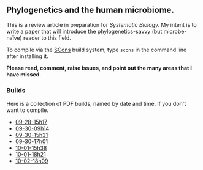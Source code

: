 ## Phylogenetics and the human microbiome.

This is a review article in preparation for *Systematic Biology.*
My intent is to write a paper that will introduce the phylogenetics-savvy (but microbe-naïve) reader to this field.

To compile via the [SCons](http://www.scons.org/) build system, type `scons` in the command line after installing it.

**Please read, comment, raise issues, and point out the many areas that I have missed.**


### Builds

Here is a collection of PDF builds, named by date and time, if you don't want to compile.

* [09-28-15h17](http://cl.ly/351R3q0h3q2B/sbreview-09-28-15h17.pdf)
* [09-30-09h14](http://cl.ly/0a331C242z43/sbreview-09-30-09h14.pdf)
* [09-30-15h31](http://cl.ly/2Q2v2f2e0y2L/sbreview-09-30-15h31.pdf)
* [09-30-17h01](http://cl.ly/0S1c240d2438/sbreview-09-30-17h01.pdf)
* [10-01-15h38](http://cl.ly/1I2D2i440c0W/sbreview-10-01-15h38.pdf)
* [10-01-18h21](http://cl.ly/2R1F2G043K14/sbreview-10-01-18h21.pdf)
* [10-02-18h09](http://cl.ly/3K350x0t2T2x/sbreview-10-02-18h09.pdf)

